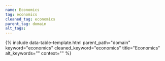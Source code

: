 ```yaml
---
name: Economics
tag: economics
cleaned_tag: economics
parent_tag: domain
alt_tags: 
---
```


{% include data-table-template.html 
  parent_path="domain" 
  keyword="economics" 
  cleaned_keyword="economics" 
  title="Economics"
  alt_keywords=""
  context=""
%}

